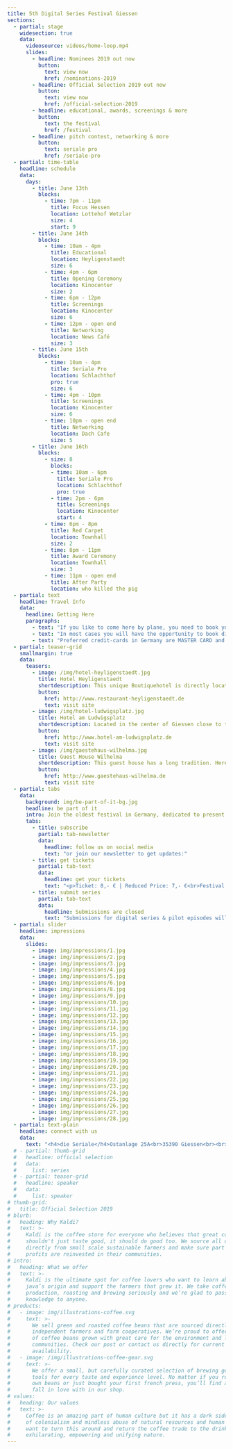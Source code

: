 ```yaml
---
title: 5th Digital Series Festival Giessen 
sections:
  - partial: stage
    widesection: true
    data:
      videosource: videos/home-loop.mp4
      slides:
        - headline: Nominees 2019 out now
          button:
            text: view now
            href: /nominations-2019
        - headline: Official Selection 2019 out now
          button:
            text: view now
            href: /official-selection-2019
        - headline: educational, awards, screenings & more 
          button:
            text: the festival
            href: /festival
        - headline: pitch contest, networking & more
          button:
            text: seriale pro
            href: /seriale-pro
  - partial: time-table
    headline: schedule
    data:
      days:
        - title: June 13th
          blocks:
            - time: 7pm - 11pm
              title: Focus Hessen
              location: Lottehof Wetzlar
              size: 4
              start: 9
        - title: June 14th
          blocks:
            - time: 10am - 4pm
              title: Educational
              location: Heyligenstaedt
              size: 6
            - time: 4pm - 6pm
              title: Opening Ceremony
              location: Kinocenter
              size: 2
            - time: 6pm - 12pm
              title: Screenings
              location: Kinocenter
              size: 6
            - time: 12pm - open end
              title: Networking
              location: News Café
              size: 3
        - title: June 15th
          blocks:
            - time: 10am - 4pm
              title: Seriale Pro
              location: Schlachthof
              pro: true
              size: 6
            - time: 4pm - 10pm
              title: Screenings
              location: Kinocenter
              size: 6
            - time: 10pm - open end
              title: Networking
              location: Dach Cafe
              size: 5
        - title: June 16th
          blocks:
            - size: 8
              blocks:
              - time: 10am - 6pm
                title: Seriale Pro
                location: Schlachthof
                pro: true
              - time: 2pm - 6pm
                title: Screenings
                location: Kinocenter
                start: 4
            - time: 6pm - 8pm
              title: Red Carpet
              location: Townhall
              size: 2
            - time: 8pm - 11pm
              title: Award Ceremony
              location: Townhall
              size: 3
            - time: 11pm - open end
              title: After Party
              location: who killed the pig
  - partial: text
    headline: Travel Info
    data:
      headline: Getting Here
      paragraphs:
        - text: "If you like to come here by plane, you need to book your flight to FRANKFURT AIRPORT (FRA). The city is called: Frankfurt am Main. It is the biggest airport in Germany and you can reach GIESSEN easily by train."
        - text: "In most cases you will have the opportunity to book direct flights. We recommend these flights as they are often on same price-level as step-over-flights and quite more comfortable."
        - text: "Preferred credit-cards in Germany are MASTER CARD and VISA - only 50% of shops and hotels accept AMERICAN EXPRESS. Please be aware that in Germany people usually pay in cash for amounts below 30€."
  - partial: teaser-grid
    smallmargin: true
    data:
      teasers:
        - image: /img/hotel-heyligenstaedt.jpg
          title: Hotel Heyligenstaedt
          shortdescription: This unique Boutiquehotel is directly located at the heart of the University City Giessen and fascinates already from the outside with its historic industrial facade. Built in 1876, the hotel is among the oldest buildings of Giessen.
          button:
            href: http://www.restaurant-heyligenstaedt.de
            text: visit site
        - image: /img/hotel-ludwigsplatz.jpg
          title: Hotel am Ludwigsplatz
          shortdescription: Located in the center of Giessen close to the theatre, town hall, cinema, pedestrian area, the old castle and one of the oldest botanical gardens in Europe.
          button:
            href: http://www.hotel-am-ludwigsplatz.de
            text: visit site
        - image: /img/gaestehaus-wilhelma.jpg
          title: Guest House Wilhelma
          shortdescription: This guest house has a long tradition. Here you will find bright and friendly rooms with modern equipment. You can also find apartments and apartments with kitchens here.
          button:
            href: http://www.gaestehaus-wilhelma.de
            text: visit site
  - partial: tabs
    data:
      background: img/be-part-of-it-bg.jpg
      headline: be part of it
      intro: Join the oldest festival in Germany, dedicated to present and celebrate short form digital series. Our goal is to connect, support and pay tribute to all talented creators from around the world and to advertise their wonderful work.
      tabs:
        - title: subscribe
          partial: tab-newsletter
          data:
            headline: follow us on social media
            text: "or join our newsletter to get updates:"
        - title: get tickets
          partial: tab-text
          data:
            headline: get your tickets
            text: "<p>Ticket: 8,- € | Reduced Price: 7,- €<br>Festival Pass: 43,- €</p><p>The Festival Pass includes tickets to all 7 movie theater screenings. Presales will start in April.</p>"
        - title: submit series
          partial: tab-text
          data:
            headline: Submissions are closed
            text: "Submissions for digital series & pilot episodes will open again at September 15, 2019."
  - partial: slider
    headline: impressions
    data:
      slides:
        - image: img/impressions/1.jpg
        - image: img/impressions/2.jpg
        - image: img/impressions/3.jpg
        - image: img/impressions/4.jpg
        - image: img/impressions/5.jpg
        - image: img/impressions/6.jpg
        - image: img/impressions/8.jpg
        - image: img/impressions/9.jpg
        - image: img/impressions/10.jpg
        - image: img/impressions/11.jpg
        - image: img/impressions/12.jpg
        - image: img/impressions/13.jpg
        - image: img/impressions/14.jpg
        - image: img/impressions/15.jpg
        - image: img/impressions/16.jpg
        - image: img/impressions/17.jpg
        - image: img/impressions/18.jpg
        - image: img/impressions/19.jpg
        - image: img/impressions/20.jpg
        - image: img/impressions/21.jpg
        - image: img/impressions/22.jpg
        - image: img/impressions/23.jpg
        - image: img/impressions/24.jpg
        - image: img/impressions/25.jpg
        - image: img/impressions/26.jpg
        - image: img/impressions/27.jpg
        - image: img/impressions/28.jpg
  - partial: text-plain
    headline: connect with us
    data:
      text: "<h4>die Seriale</h4>Ostanlage 25A<br>35390 Giessen<br><br>phone   +49 641 13295 398<br>fax         +49 641 13295 433<br><br>e-mail    info@die-seriale.de"
  # - partial: thumb-grid
  #   headline: official selection
  #   data:
  #     list: series
  # - partial: teaser-grid
  #   headline: speaker
  #   data:
  #     list: speaker
# thumb-grid:
#   title: Official Selection 2019
# blurb:
#   heading: Why Kaldi?
#   text: >-
#     Kaldi is the coffee store for everyone who believes that great coffee
#     shouldn't just taste good, it should do good too. We source all of our beans
#     directly from small scale sustainable farmers and make sure part of the
#     profits are reinvested in their communities.
# intro:
#   heading: What we offer
#   text: >-
#     Kaldi is the ultimate spot for coffee lovers who want to learn about their
#     java’s origin and support the farmers that grew it. We take coffee
#     production, roasting and brewing seriously and we’re glad to pass that
#     knowledge to anyone.
# products:
#   - image: img/illustrations-coffee.svg
#     text: >-
#       We sell green and roasted coffee beans that are sourced directly from
#       independent farmers and farm cooperatives. We’re proud to offer a variety
#       of coffee beans grown with great care for the environment and local
#       communities. Check our post or contact us directly for current
#       availability.
#   - image: /img/illustrations-coffee-gear.svg
#     text: >-
#       We offer a small, but carefully curated selection of brewing gear and
#       tools for every taste and experience level. No matter if you roast your
#       own beans or just bought your first french press, you’ll find a gadget to
#       fall in love with in our shop.
# values:
#   heading: Our values
#   text: >-
#     Coffee is an amazing part of human culture but it has a dark side too – one
#     of colonialism and mindless abuse of natural resources and human lives. We
#     want to turn this around and return the coffee trade to the drink’s
#     exhilarating, empowering and unifying nature.
---
```

